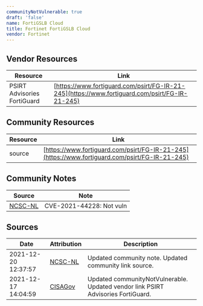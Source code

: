 ```yaml
---
communityNotVulnerable: true
draft: 'false'
name: FortiGSLB Cloud
title: Fortinet FortiGSLB Cloud
vendor: Fortinet
---
```


## Vendor Resources
| Resource | Link |
| --- | --- |
| PSIRT Advisories  FortiGuard | [https://www.fortiguard.com/psirt/FG-IR-21-245](https://www.fortiguard.com/psirt/FG-IR-21-245) |

## Community Resources
| Resource | Link |
| --- | --- |
| source | [https://www.fortiguard.com/psirt/FG-IR-21-245](https://www.fortiguard.com/psirt/FG-IR-21-245) |

## Community Notes
| Source | Note |
| --- | --- |
| [NCSC-NL](https://github.com/NCSC-NL/log4shell/blob/main/software/README.md) | CVE-2021-44228: Not vuln </ul> |

## Sources
| Date | Attribution | Description |
| --- | --- | --- |
| 2021-12-20 12:37:57 | [NCSC-NL](https://github.com/NCSC-NL/log4shell/blob/main/software/README.md) | Updated community note. Updated community link source.  |
| 2021-12-17 14:04:59 | [CISAGov](https://raw.githubusercontent.com/cisagov/log4j-affected-db/develop/README.md) | Updated communityNotVulnerable. Updated vendor link PSIRT Advisories  FortiGuard.  |
